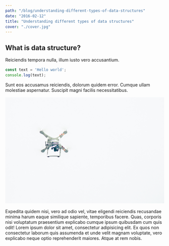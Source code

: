 ```yaml
---
path: "/blog/understanding-different-types-of-data-structures"
date: "2016-02-12"
title: "Understanding different types of data structures"
cover: "./cover.jpg"
---
```


## What is data structure?

Reiciendis tempora nulla, illum iusto vero accusantium. 

```javascript
const text = 'Hello world';
console.log(text);
```

Sunt eos accusamus reiciendis, dolorum quidem error. Cumque ullam molestiae aspernatur. Suscipit magni facilis necessitatibus.

![First image](1.jpg)

Expedita quidem nisi, vero ad odio vel, vitae eligendi reiciendis recusandae minima harum eaque similique sapiente, temporibus facere. Quas, corporis nisi voluptatum praesentium explicabo cumque ipsum quibusdam cum quis odit!
Lorem ipsum dolor sit amet, consectetur adipisicing elit.
Ex quos non consectetur laborum quis assumenda et unde velit magnam voluptate, vero explicabo neque optio reprehenderit maiores. Atque at rem nobis.
